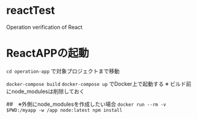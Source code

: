 # reactTest
Operation verification of React

# ReactAPPの起動
`cd operation-app`
で対象プロジェクトまで移動

`docker-compose build`
`docker-compose up`
でDocker上で起動する
※ ビルド前にnode_modulesは削除しておく

##　※外側にnode_modulesを作成したい場合
`docker run --rm -v $PWD:/myapp -w /app node:latest npm install`
